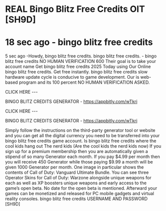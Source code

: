# REAL Bingo Blitz Free Credits OIT [SH9D]

18 sec ago - bingo blitz free credits
==========================================================================================================================================================================================
5 sec ago -Howdy, bingo blitz free credits. bingo blitz free credits. - bingo blitz free credits NO HUMAN VERIFICATION 600 Their goal is to take your account name Get bingo blitz free credits 2025 Today using Our Online bingo blitz free credits. Get free instantly.
bingo blitz free credits slow hardware update cycle is conducive to game development. Our is web-based program and its 100 percent NO HUMAN VERIFICATION ASKED.

CLICK HERE --- 

BINGO BLITZ CREDITS GENERATOR - https://appbitly.com/wTkri

CLICK HERE --- 

BINGO BLITZ CREDITS GENERATOR - https://appbitly.com/wTkri

Simply follow the instructions on the third-party generator tool or website and you can get all the digital currency you need to be transferred into your bingo blitz free credits game account.
Is bingo blitz free credits where the cool kids hang out The nerd kids (Are the cool kids the nerd kids now)
If you sign up for a premium membership then you are automatically given a stipend of so many Generator each month. If you pay $4.99 per month then you will receive 450 Generator while those paying $9.99 a month will be given 1000 Generator per month.
One image in particular shows the contents of Call of Duty: Vanguard Ultimate Bundle. You can see three Operator Skins for Call of Duty: Warzone alongside unique weapons for each as well as XP boosters unique weapons and early access to the game’s open beta. No date for the open beta is mentioned.
Afterward your games can be monetized and released for PC mobile gadgets and virtual reality consoles.
bingo blitz free credits USERNAME AND PASSWORD [SH9D]

